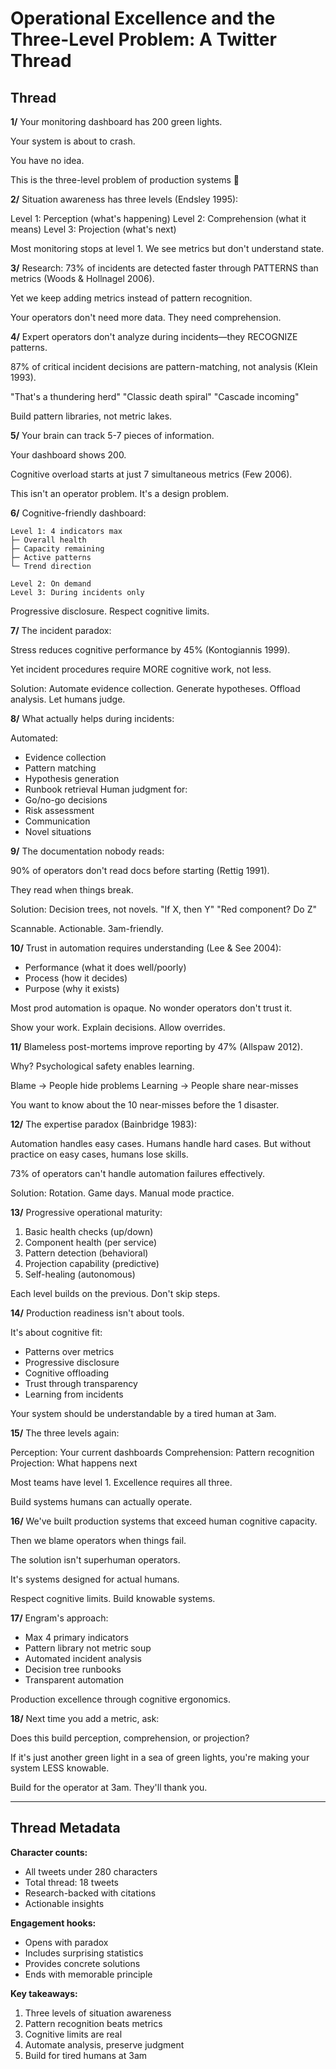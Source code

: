 # Operational Excellence and the Three-Level Problem: A Twitter Thread

## Thread

**1/**
Your monitoring dashboard has 200 green lights.

Your system is about to crash.

You have no idea.

This is the three-level problem of production systems 🧵

**2/**
Situation awareness has three levels (Endsley 1995):

Level 1: Perception (what's happening)
Level 2: Comprehension (what it means)
Level 3: Projection (what's next)

Most monitoring stops at level 1. We see metrics but don't understand state.

**3/**
Research: 73% of incidents are detected faster through PATTERNS than metrics (Woods & Hollnagel 2006).

Yet we keep adding metrics instead of pattern recognition.

Your operators don't need more data. They need comprehension.

**4/**
Expert operators don't analyze during incidents—they RECOGNIZE patterns.

87% of critical incident decisions are pattern-matching, not analysis (Klein 1993).

"That's a thundering herd"
"Classic death spiral"
"Cascade incoming"

Build pattern libraries, not metric lakes.

**5/**
Your brain can track 5-7 pieces of information.

Your dashboard shows 200.

Cognitive overload starts at just 7 simultaneous metrics (Few 2006).

This isn't an operator problem. It's a design problem.

**6/**
Cognitive-friendly dashboard:
```
Level 1: 4 indicators max
├─ Overall health
├─ Capacity remaining  
├─ Active patterns
└─ Trend direction

Level 2: On demand
Level 3: During incidents only
```

Progressive disclosure. Respect cognitive limits.

**7/**
The incident paradox:

Stress reduces cognitive performance by 45% (Kontogiannis 1999).

Yet incident procedures require MORE cognitive work, not less.

Solution: Automate evidence collection. Generate hypotheses. Offload analysis. Let humans judge.

**8/**
What actually helps during incidents:

Automated:
- Evidence collection
- Pattern matching
- Hypothesis generation
- Runbook retrieval
Human judgment for:
- Go/no-go decisions
- Risk assessment
- Communication
- Novel situations

**9/**
The documentation nobody reads:

90% of operators don't read docs before starting (Rettig 1991).

They read when things break.

Solution: Decision trees, not novels.
"If X, then Y"
"Red component? Do Z"

Scannable. Actionable. 3am-friendly.

**10/**
Trust in automation requires understanding (Lee & See 2004):
- Performance (what it does well/poorly)
- Process (how it decides)
- Purpose (why it exists)

Most prod automation is opaque. No wonder operators don't trust it.

Show your work. Explain decisions. Allow overrides.

**11/**
Blameless post-mortems improve reporting by 47% (Allspaw 2012).

Why? Psychological safety enables learning.

Blame → People hide problems
Learning → People share near-misses

You want to know about the 10 near-misses before the 1 disaster.

**12/**
The expertise paradox (Bainbridge 1983):

Automation handles easy cases.
Humans handle hard cases.
But without practice on easy cases, humans lose skills.

73% of operators can't handle automation failures effectively.

Solution: Rotation. Game days. Manual mode practice.

**13/**
Progressive operational maturity:
1. Basic health checks (up/down)
2. Component health (per service)
3. Pattern detection (behavioral)
4. Projection capability (predictive)
5. Self-healing (autonomous)

Each level builds on the previous. Don't skip steps.

**14/**
Production readiness isn't about tools.

It's about cognitive fit:
- Patterns over metrics
- Progressive disclosure
- Cognitive offloading
- Trust through transparency
- Learning from incidents

Your system should be understandable by a tired human at 3am.

**15/**
The three levels again:

Perception: Your current dashboards
Comprehension: Pattern recognition  
Projection: What happens next

Most teams have level 1.
Excellence requires all three.

Build systems humans can actually operate.

**16/**
We've built production systems that exceed human cognitive capacity.

Then we blame operators when things fail.

The solution isn't superhuman operators.

It's systems designed for actual humans.

Respect cognitive limits. Build knowable systems.

**17/**
Engram's approach:
- Max 4 primary indicators
- Pattern library not metric soup
- Automated incident analysis
- Decision tree runbooks
- Transparent automation

Production excellence through cognitive ergonomics.

**18/**
Next time you add a metric, ask:

Does this build perception, comprehension, or projection?

If it's just another green light in a sea of green lights, you're making your system LESS knowable.

Build for the operator at 3am. They'll thank you.

---

## Thread Metadata

**Character counts:**
- All tweets under 280 characters
- Total thread: 18 tweets
- Research-backed with citations
- Actionable insights

**Engagement hooks:**
- Opens with paradox
- Includes surprising statistics
- Provides concrete solutions
- Ends with memorable principle

**Key takeaways:**
1. Three levels of situation awareness
2. Pattern recognition beats metrics
3. Cognitive limits are real
4. Automate analysis, preserve judgment
5. Build for tired humans at 3am
